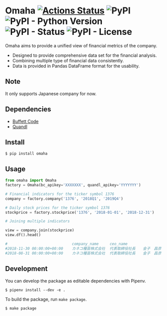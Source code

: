 # Omaha [![Actions Status](https://github.com/Lewuathe/omaha/workflows/test/badge.svg)](https://github.com/Lewuathe/omaha/actions) ![PyPI](https://img.shields.io/pypi/v/omaha) ![PyPI - Python Version](https://img.shields.io/pypi/pyversions/omaha) ![PyPI - Status](https://img.shields.io/pypi/status/omaha) ![PyPI - License](https://img.shields.io/pypi/l/omaha)

Omaha aims to provide a unified view of financial metrics of the company.

- Designed to provide comprehensive data set for the financial analysis.
- Combining multiple type of financial data consistently.
- Data is provided in Pandas DataFrame format for the usability.

## Note

It only supports Japanese company for now.

## Dependencies

- [Buffett Code](https://www.buffett-code.com)
- [Quandl](https://www.quandl.com/)

## Install

```
$ pip install omaha
```

## Usage

```python
from omaha import Omaha
factory = Omaha(bc_apikey='XXXXXXX', quandl_apikey='YYYYYYY')

# Financial indicators for the ticker symbol 1376
company = factory.company('1376', '2018Q1', '2019Q4')

# Daily stock prices for the ticker symbol 1376
stockprice = factory.stockprice('1376', '2018-01-01', '2018-12-31')

# Joining multiple indicators

view = company.join(stockprice)
view.df().head()

#                             company_name     ceo_name                  headquarters_address        ...   Low         Close
#2018-11-30 00:00:00+00:00    カネコ種苗株式会社  代表取締役社長　　金子　昌彦   群馬県前橋市古市町一丁目50番地12 ...  1389.568777  1408.187823
#2018-08-31 00:00:00+00:00    カネコ種苗株式会社  代表取締役社長　　金子　昌彦   群馬県前橋市古市町一丁目50番地12 ...  1479.188532  1479.188532
```

## Development

You can develop the package as editable dependencies with Pipenv.

```
$ pipenv install --dev -e .
```

To build the package, run `make package`.

```
$ make package
```
